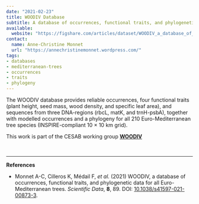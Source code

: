 ```yaml
---
date: "2021-02-23"
title: WOODIV Database
subtitle: A database of occurrences, functional traits, and phylogenetic data for all Euro-Mediterranean trees
available:
  website: "https://figshare.com/articles/dataset/WOODIV_a_database_of_occurrences_functional_traits_and_phylogenetic_data_for_all_Euro-Mediterranean_trees/13952897/2"
contact:
  name: Anne-Christine Monnet
  url: "https://annechristinemonnet.wordpress.com/"
tags:
- databases
- mediterranean-trees
- occurrences
- traits
- phylogeny
---
```


The WOODIV database provides reliable occurrences, four functional traits (plant height, seed mass, wood density, and specific leaf area), and sequences from three DNA-regions (rbcL, matK, and trnH-psbA), together with modelled occurrences and a phylogeny for all 210 Euro-Mediterranean tree species (INSPIRE-compliant 10 × 10 km grid).

This work is part of the CESAB working group [**WOODIV**](https://www.fondationbiodiversite.fr/en/the-frb-in-action/programs-and-projects/le-cesab/woodiv/)

<!--more-->

<br />
<hr />

**References**
- Monnet A-C, Cilleros K, Médail F, _et al._ (2021) WOODIV, a database of occurrences, functional traits, and phylogenetic data for all Euro-Mediterranean trees. _Scientific Data_, **8**, 89. DOI: [10.1038/s41597-021-00873-3](https://doi.org/10.1038/s41597-021-00873-3).
